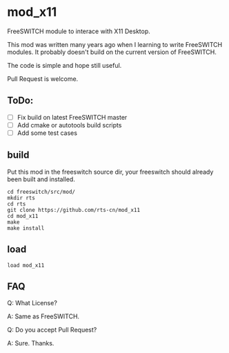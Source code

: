 # mod_x11

FreeSWITCH module to interace with X11 Desktop.

This mod was written many years ago when I learning to write FreeSWITCH modules. It probably doesn't build on the current version of FreeSWITCH.

The code is simple and hope still useful.

Pull Request is welcome.

## ToDo:

* [ ] Fix build on latest FreeSWITCH master
* [ ] Add cmake or autotools build scripts
* [ ] Add some test cases

## build

Put this mod in the freeswitch source dir, your freeswitch should already been built and installed.

```
cd freeswitch/src/mod/
mkdir rts
cd rts
git clone https://github.com/rts-cn/mod_x11
cd mod_x11
make
make install
```

## load

```
load mod_x11
```

## FAQ

Q: What License?

A: Same as FreeSWITCH.

Q: Do you accept Pull Request?

A: Sure. Thanks.
